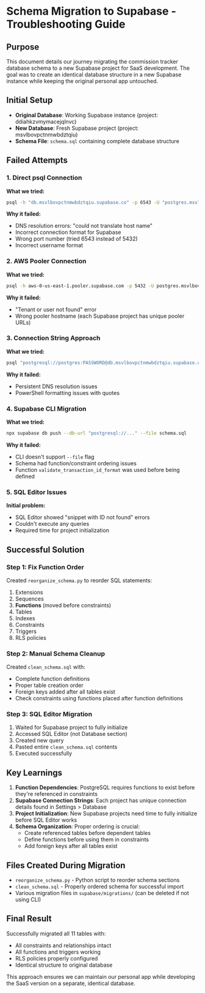 # Schema Migration to Supabase - Troubleshooting Guide

## Purpose
This document details our journey migrating the commission tracker database schema to a new Supabase project for SaaS development. The goal was to create an identical database structure in a new Supabase instance while keeping the original personal app untouched.

## Initial Setup
- **Original Database**: Working Supabase instance (project: ddiahkzvmymacejqlnvc)
- **New Database**: Fresh Supabase project (project: msvlbovpctnmwbdztqiu)
- **Schema File**: `schema.sql` containing complete database structure

## Failed Attempts

### 1. Direct psql Connection
**What we tried:**
```bash
psql -h "db.msvlbovpctnmwbdztqiu.supabase.co" -p 6543 -U "postgres.msvlbovpctnmwbdztqiu" -d "postgres" -f schema.sql
```

**Why it failed:**
- DNS resolution errors: "could not translate host name"
- Incorrect connection format for Supabase
- Wrong port number (tried 6543 instead of 5432)
- Incorrect username format

### 2. AWS Pooler Connection
**What we tried:**
```bash
psql -h aws-0-us-east-1.pooler.supabase.com -p 5432 -U postgres.msvlbovpctnmwbdztqiu -d postgres -f schema.sql
```

**Why it failed:**
- "Tenant or user not found" error
- Wrong pooler hostname (each Supabase project has unique pooler URLs)

### 3. Connection String Approach
**What we tried:**
```bash
psql "postgresql://postgres:PASSWORD@db.msvlbovpctnmwbdztqiu.supabase.co:5432/postgres" -f schema.sql
```

**Why it failed:**
- Persistent DNS resolution issues
- PowerShell formatting issues with quotes

### 4. Supabase CLI Migration
**What we tried:**
```bash
npx supabase db push --db-url "postgresql://..." --file schema.sql
```

**Why it failed:**
- CLI doesn't support `--file` flag
- Schema had function/constraint ordering issues
- Function `validate_transaction_id_format` was used before being defined

### 5. SQL Editor Issues
**Initial problem:**
- SQL Editor showed "snippet with ID not found" errors
- Couldn't execute any queries
- Required time for project initialization

## Successful Solution

### Step 1: Fix Function Order
Created `reorganize_schema.py` to reorder SQL statements:
1. Extensions
2. Sequences
3. **Functions** (moved before constraints)
4. Tables
5. Indexes
6. Constraints
7. Triggers
8. RLS policies

### Step 2: Manual Schema Cleanup
Created `clean_schema.sql` with:
- Complete function definitions
- Proper table creation order
- Foreign keys added after all tables exist
- Check constraints using functions placed after function definitions

### Step 3: SQL Editor Migration
1. Waited for Supabase project to fully initialize
2. Accessed SQL Editor (not Database section)
3. Created new query
4. Pasted entire `clean_schema.sql` contents
5. Executed successfully

## Key Learnings

1. **Function Dependencies**: PostgreSQL requires functions to exist before they're referenced in constraints
2. **Supabase Connection Strings**: Each project has unique connection details found in Settings > Database
3. **Project Initialization**: New Supabase projects need time to fully initialize before SQL Editor works
4. **Schema Organization**: Proper ordering is crucial:
   - Create referenced tables before dependent tables
   - Define functions before using them in constraints
   - Add foreign keys after all tables exist

## Files Created During Migration
- `reorganize_schema.py` - Python script to reorder schema sections
- `clean_schema.sql` - Properly ordered schema for successful import
- Various migration files in `supabase/migrations/` (can be deleted if not using CLI)

## Final Result
Successfully migrated all 11 tables with:
- All constraints and relationships intact
- All functions and triggers working
- RLS policies properly configured
- Identical structure to original database

This approach ensures we can maintain our personal app while developing the SaaS version on a separate, identical database.